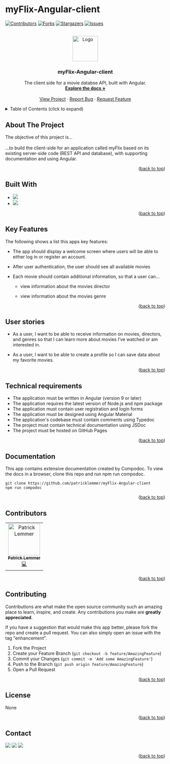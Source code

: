# myFlix-Angular-client
<div id="top"></div>

[![Contributors][contributors-shield]][contributors-url]
[![Forks][forks-shield]][forks-url]
[![Stargazers][stars-shield]][stars-url]
[![Issues][issues-shield]](https://github.com/patricklemmer/myFlix-Angular-client/issues)
<!--[![MIT License][license-shield]][license-url]-->



<!-- PROJECT LOGO -->
<br />
<div align="center">
  <a href="https://github.com/patricklemmer/myFlix-Angular-client">
    <img src="https://github.com/patricklemmer/assets/blob/main/readme_icon.png" alt="Logo" width="80" height="80">
  </a>

<h3 align="center">myFlix-Angular-client</h3>

  <p align="center">
    The client side for a movie databse API, built with Angular.
    <br />
    <a href="[https://github.com/patricklemmer/meet/](https://github.com/patricklemmer/myFlix-Angular-client)"><strong>Explore the docs »</strong></a>
    <br />
    <br />
    <a href="https://github.com/patricklemmer/myFlix-Angular-client/">View Project</a>
    ·
    <a href="https://github.com/patricklemmer/myFlix-Angular-client/issues">Report Bug</a>
    ·
    <a href="https://github.com/patricklemmer/myFlix-Angular-client/issues">Request Feature</a>
  </p>
</div>



<!-- TABLE OF CONTENTS -->
<details>
  <summary>Table of Contents (click to expand)</summary><br>
  <ol>
    <li><a href="#about-the-project">About The Project</a></li>
    <li><a href="#built-with">Built With</a></li>
    <li><a href="#key-features">Key Features</a></li>
    <li><a href="#user-stories">User stories</a></li>
    <li><a href="#technical-requirements">Technical requirements</a></li>
    <li><a href="#documentation">Documentation</a></li>
    <li><a href="#contributors">Contributors</a></li>
    <li><a href="#contributing">Contributing</a></li>
    <li><a href="#license">License</a></li>
    <li><a href="#contact">Contact</a></li>
  </ol>
</details>



<!-- ABOUT THE PROJECT -->
## About The Project

The objective of this project is...<br><br>...to build the client-side for an application called myFlix based on
its existing server-side code (REST API and database), with supporting
documentation and using Angular.

<p align="right">(<a href="#top">back to top</a>)</p>


## Built With

* ![](https://img.shields.io/badge/Angular-DD0031?style=for-the-badge&logo=angular&logoColor=white)
* ![](https://img.shields.io/badge/TypeScript-007ACC?style=for-the-badge&logo=typescript&logoColor=white)


<p align="right">(<a href="#top">back to top</a>)</p>

## Key Features

<p>The following shows a list this apps key features:</p>

- The app should display a welcome screen where users will be able to either log in or register an account.

- After user authentication, the user should see all available movies

- Each movie should contain additional information, so that a user can...

  - view information about the movies director
  
  - view information about the movies genre
  

<p align="right">(<a href="#top">back to top</a>)</p>

<!-- User stories -->
## User stories

- As a user, I want to be able to receive information on movies, directors, and genres so that I
can learn more about movies I’ve watched or am interested in.

- As a user, I want to be able to create a profile so I can save data about my favorite movies.


<p align="right">(<a href="#top">back to top</a>)</p>


<!-- Technical requirements -->
## Technical requirements

- The application must be written in Angular (version 9 or later)
- The application requires the latest version of Node.js and npm package
- The application must contain user registration and login forms
- The application must be designed using Angular Material
- The application's codebase must contain comments using Typedoc
- The project must contain technical documentation using JSDoc
- The project must be hosted on GitHub Pages


<p align="right">(<a href="#top">back to top</a>)</p>

<!-- Documentation -->
## Documentation

This app contains extensive documentation created by Compodoc. To view the docs in a browser, clone this repo and run npm run compodoc.
````
git clone https://github.com/patricklemmer/myFlix-Angular-client
npm run compodoc
````



<p align="right">(<a href="#top">back to top</a>)</p>


<!-- CONTRIBUTORS -->
## Contributors

<table><tr><td align="center"><a href="https://patricklemmer.dev"><img src="https://github.com/patricklemmer/assets/blob/main/profile_image.png" width="100px;" alt="Patrick Lemmer"/><br /><sub><b>Patrick Lemmer</b></sub></a><br /><a href="https://github.com/patricklemmer/js_app/commits/master" title="Code">💻</a></td></tr>
</table>

<p align="right">(<a href="#top">back to top</a>)</p>



<!-- CONTRIBUTING -->
## Contributing

Contributions are what make the open source community such an amazing place to learn, inspire, and create. Any contributions you make are **greatly appreciated**.

If you have a suggestion that would make this app better, please fork the repo and create a pull request. You can also simply open an issue with the tag "enhancement".

1. Fork the Project
2. Create your Feature Branch (`git checkout -b feature/AmazingFeature`)
3. Commit your Changes (`git commit -m 'Add some AmazingFeature'`)
4. Push to the Branch (`git push origin feature/AmazingFeature`)
5. Open a Pull Request

<p align="right">(<a href="#top">back to top</a>)</p>



<!-- LICENSE -->
## License

None

<p align="right">(<a href="#top">back to top</a>)</p>



<!-- CONTACT -->
## Contact

<a href="https://twitter.com/patrick_lemmer"><img src="https://img.shields.io/badge/Twitter-1DA1F2?style=for-the-badge&logo=twitter&logoColor=white"></a>
<a href="https://www.linkedin.com/in/patricklemmer/"><img src="https://img.shields.io/badge/LinkedIn-0077B5?style=for-the-badge&logo=linkedin&logoColor=white"></a>
<a href="mailto:patricklemmersa@gmail.com"><img src="https://img.shields.io/badge/Gmail-D14836?style=for-the-badge&logo=gmail&logoColor=white"></a>

<p align="right">(<a href="#top">back to top</a>)</p>

<!-- 

********** command overview **********

## Development server

Run `ng serve` for a dev server. Navigate to `http://localhost:4200/`. The application will automatically reload if you change any of the source files.

## Code scaffolding

Run `ng generate component component-name` to generate a new component. You can also use `ng generate directive|pipe|service|class|guard|interface|enum|module`.

## Build

Run `ng build` to build the project. The build artifacts will be stored in the `dist/` directory.

## Running unit tests

Run `ng test` to execute the unit tests via [Karma](https://karma-runner.github.io).

## Running end-to-end tests

Run `ng e2e` to execute the end-to-end tests via a platform of your choice. To use this command, you need to first add a package that implements end-to-end testing capabilities.

## Further help

To get more help on the Angular CLI use `ng help` or go check out the [Angular CLI Overview and Command Reference](https://angular.io/cli) page. -->



<!-- MARKDOWN LINKS & IMAGES -->
<!-- https://www.markdownguide.org/basic-syntax/#reference-style-links -->
[contributors-shield]: https://img.shields.io/github/contributors/github_username/repo_name.svg?style=for-the-badge
[contributors-url]: https://github.com/github_username/repo_name/graphs/contributors
[forks-shield]: https://img.shields.io/github/forks/github_username/repo_name.svg?style=for-the-badge
[forks-url]: https://github.com/github_username/repo_name/network/members
[stars-shield]: https://img.shields.io/github/stars/github_username/repo_name.svg?style=for-the-badge
[stars-url]: https://github.com/github_username/repo_name/stargazers
[issues-shield]: https://img.shields.io/github/issues/github_username/repo_name.svg?style=for-the-badge
[issues-url]: https://github.com/github_username/repo_name/issues
[license-shield]: https://img.shields.io/github/license/github_username/repo_name.svg?style=for-the-badge
[license-url]: https://github.com/github_username/repo_name/blob/master/LICENSE.txt
[linkedin-shield]: https://img.shields.io/badge/-LinkedIn-black.svg?style=for-the-badge&logo=linkedin&colorB=555
[linkedin-url]: https://linkedin.com/in/linkedin_username
[product-screenshot]: images/screenshot.png

